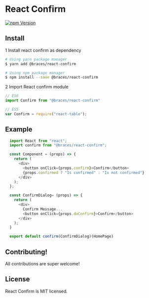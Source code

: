 # React Confirm
<!-- [![Build Status](https://travis-ci.org/codebraces/react-confirm.svg?branch=master)](https://travis-ci.org/codebraces/react-confirm) -->
[![npm Version](https://img.shields.io/npm/v/@braces/react-confirm.svg)](https://www.npmjs.com/package/@braces/react-confirm)


## Install
1 Install react confirm as dependency
  ```bash
  # Using yarn package manager
  $ yarn add @braces/react-confirm

  # Using npm package manager
  $ npm install --save @braces/react-confirm
  ```
2 Import React confirm module
  ```javascript
  // ES6
  import Confirm from "@braces/react-confirm"

  // ES5
  var Confirm = require("react-table");
  ```
## Example

```javascript
  import React from "react";
  import confirm from "@braces/react-confirm";

  const Component = (props) => {
    return (
      <div>
        <button onClick={props.confirm}>Confirm</button>
        {props.confirmed ? "Is confirmed" : "Is not confirmed"}
      </div>
    );
  };

  const ConfirmDialog= (props) => {
    return (
      <div>
        Confirm Message...
        <button onClick={props.doConfirm}>Confirm</button>
      </div>
    );
  }

  export default confirm(ConfirmDialog)(HomePage)
```

## Contributing!
All contributions are super welcome!


## License

React Confirm is MIT licensed.